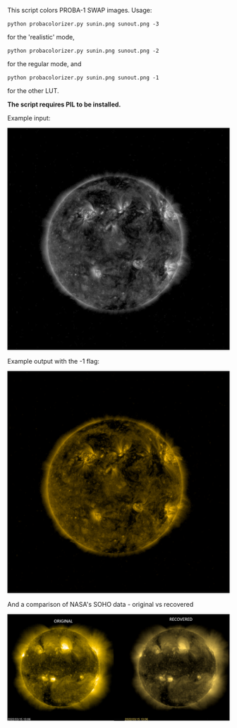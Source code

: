 This script colors PROBA-1 SWAP images. Usage:

``` shell
python probacolorizer.py sunin.png sunout.png -3
```
for the 'realistic' mode, 
``` shell
python probacolorizer.py sunin.png sunout.png -2
```
for the regular mode, and 
``` shell
python probacolorizer.py sunin.png sunout.png -1
```
for the other LUT. 

**The script requires PIL to be installed.**

Example input:

![thumbnail](https://raw.githubusercontent.com/zeke800/sat-tools/main/PROBA-1%20Colorizer/sun.png?raw=true)

Example output with the -1 flag:

![thumbnail](https://raw.githubusercontent.com/zeke800/sat-tools/main/PROBA-1%20Colorizer/sunout1.png?raw=true)

And a comparison of NASA's SOHO data - original vs recovered

![thumbnail](https://raw.githubusercontent.com/zeke800/sat-tools/main/PROBA-1%20Colorizer/comparison.png?raw=true)

